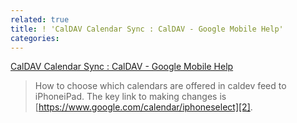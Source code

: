 ```yaml
---
related: true
title: ! 'CalDAV Calendar Sync : CalDAV - Google Mobile Help'
categories: 
---
```

[CalDAV Calendar Sync : CalDAV - Google Mobile Help][1]

> How to choose which calendars are offered in caldev feed to iPhoneiPad.
The key link to making changes is [https://www.google.com/calendar/iphoneselect][2].

[1]: http://www.google.com/support/mobile/bin/answer.py?answer=151674&cbid=-1p3i839bbvnz&src=cb&lev=%20answer
[2]: https://www.google.com/calendar/iphoneselect

